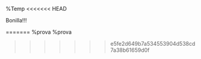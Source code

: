 %Temp
<<<<<<< HEAD

Bonilla!!!

=======
%prova
%prova
>>>>>>> e5fe2d649b7a534553904d538cd7a38b61659d0f
